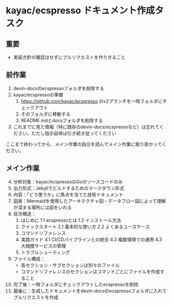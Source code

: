 # kayac/ecspresso ドキュメント作成タスク

## 重要

- 実装方針の確認はせずにプルリクエストを作りきること

## 前作業

1. devin-docsのecspressoフォルダを削除する
2. kayac/ecspressoの準備
   1. https://github.com/kayac/ecspresso のv2ブランチを一時フォルダにチェックアウト
   2. そのフォルダに移動する
   3. README.mdとdocsフォルダを削除する
3. これまでに見た情報（特に既存のdevin-docs/ecspressoなど）は忘れてください。ただし指示自体は引き続き従ってください

ここまで終わってから、メイン作業の指示を読んでメイン作業に取り掛かってください。

## メイン作業

4. 分析対象：kayac/ecspressoのGoのソースコードのみ
5. 出力形式：Jekyllでビルドするためのマークダウン形式
6. 内容：「どう使うか」に焦点を当てた技術ドキュメント
7. 図表：Mermaidを使用したアーキテクチャ図・データフロー図によって理解が深まる場所には図をいれる
8. 目次構造：
   1. はじめに
      1.1 ecspressoとは
      1.2 インストール方法
   2. クイックスタート
      2.1 基本的な使い方
      2.2 よくあるユースケース
   3. コマンドリファレンス
   4. 実践ガイド
      4.1 CI/CDパイプラインとの統合
      4.2 複数環境での運用
      4.3 大規模サービスの管理
   5. トラブルシューティング
9. ファイル構成：
   - 各セクション・サブセクションは別々のファイル
   - コマンドリファレンスのセクションはコマンドごとにファイルを作成すること
10. 完了後：一時フォルダにチェックアウトしたecspressoを削除
11. 最後に：生成したドキュメントをdevin-docsのecspressoフォルダに入れてプルリクエストを作成
